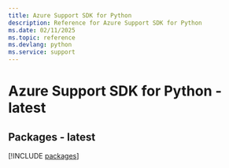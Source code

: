 ```yaml
---
title: Azure Support SDK for Python
description: Reference for Azure Support SDK for Python
ms.date: 02/11/2025
ms.topic: reference
ms.devlang: python
ms.service: support
---
```

# Azure Support SDK for Python - latest
## Packages - latest
[!INCLUDE [packages](support-index.md)]